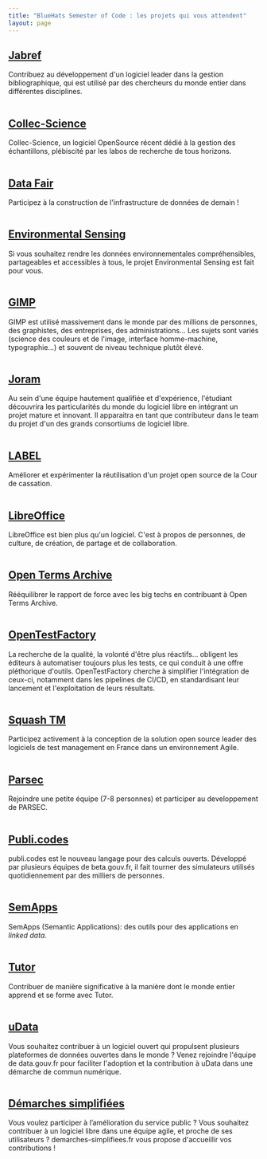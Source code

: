 ```yaml
---
title: "BlueHats Semester of Code : les projets qui vous attendent"
layout: page
---
```


<div class="fr-grid-row fr-grid-row--gutters">

  <div class="fr-col-12 fr-col-md-3">
    <div class="fr-card fr-enlarge-link">
      <div class="fr-card__body">
	<h2 class="fr-card__title">
	  <a target="_new" href="https://man.sr.ht/~etalab/logiciels-libres/bsoc2022/jabref.md" class="fr-card__link">Jabref</a>
	</h2>
	<p class="fr-card__desc">
	  Contribuez au développement d'un logiciel leader dans la gestion bibliographique, qui est utilisé par des chercheurs du monde entier dans différentes disciplines.
	</p>
      </div>
      <div class="fr-card__img">
        <img class="fr-responsive-img" src="/img/bsoc2022/jabref.png" alt="">
      </div>
    </div>
  </div>

  <div class="fr-col-12 fr-col-md-3">
    <div class="fr-card fr-enlarge-link">
      <div class="fr-card__body">
	<h2 class="fr-card__title">
	  <a target="_new" href="https://man.sr.ht/~etalab/logiciels-libres/bsoc2022/collec-science.md" class="fr-card__link">Collec-Science</a>
	</h2>
	<p class="fr-card__desc">
	  Collec-Science, un logiciel OpenSource récent dédié à la gestion des échantillons, plébiscité par les labos de recherche de tous horizons.
	</p>
      </div>
      <div class="fr-card__img">
        <img class="fr-responsive-img" src="/img/bsoc2022/collec-science.png" alt="">
      </div>
    </div>
  </div>

  <div class="fr-col-12 fr-col-md-3">
    <div class="fr-card fr-enlarge-link">
      <div class="fr-card__body">
	<h2 class="fr-card__title">
	  <a target="_new" href="https://man.sr.ht/~etalab/logiciels-libres/bsoc2022/data-fair.md" class="fr-card__link">Data Fair</a>
	</h2>
	<p class="fr-card__desc">
	  Participez à la construction de l'infrastructure de données de demain !
	</p>
      </div>
      <div class="fr-card__img">
        <img class="fr-responsive-img" src="/img/bsoc2022/data-fair.png" alt="">
      </div>
    </div>
  </div>

  <div class="fr-col-12 fr-col-md-3">
    <div class="fr-card fr-enlarge-link">
      <div class="fr-card__body">
	<h2 class="fr-card__title">
	  <a target="_new" href="https://man.sr.ht/~etalab/logiciels-libres/bsoc2022/environmental-sensing.md" class="fr-card__link">Environmental Sensing</a>
	</h2>
	<p class="fr-card__desc">
	  Si vous souhaitez rendre les données environnementales compréhensibles, partageables et accessibles à tous, le projet Environmental Sensing est fait pour vous.
	</p>
      </div>
      <div class="fr-card__img">
        <img class="fr-responsive-img" src="/img/bsoc2022/environmental-sensing.png" alt="">
      </div>
    </div>
  </div>

</div>

<div class="fr-grid-row fr-grid-row--gutters">

  <div class="fr-col-12 fr-col-md-3">
    <div class="fr-card fr-enlarge-link">
      <div class="fr-card__body">
	<h2 class="fr-card__title">
	  <a target="_new" href="https://man.sr.ht/~etalab/logiciels-libres/bsoc2022/gimp.md" class="fr-card__link">GIMP</a>
	</h2>
	<p class="fr-card__desc">
	  GIMP est utilisé massivement dans le monde par des millions de personnes, des graphistes, des entreprises, des administrations… Les sujets sont variés (science des couleurs et de l'image, interface homme-machine, typographie…) et souvent de niveau technique plutôt élevé.
	</p>
      </div>
      <div class="fr-card__img">
        <img class="fr-responsive-img" src="/img/bsoc2022/gimp.png" alt="">
      </div>
    </div>
  </div>

  <div class="fr-col-12 fr-col-md-3">
    <div class="fr-card fr-enlarge-link">
      <div class="fr-card__body">
	<h2 class="fr-card__title">
	  <a target="_new" href="https://man.sr.ht/~etalab/logiciels-libres/bsoc2022/joram.md" class="fr-card__link">Joram</a>
	</h2>
	<p class="fr-card__desc">
	  Au sein d'une équipe hautement qualifiée et d'expérience, l'étudiant découvrira les particularités du monde du logiciel libre en intégrant un projet mature et innovant. Il apparaitra en tant que contributeur dans le team du projet d'un des grands consortiums de logiciel libre.
	</p>
      </div>
      <div class="fr-card__img">
        <img class="fr-responsive-img" src="/img/bsoc2022/joram.png" alt="">
      </div>
    </div>
  </div>

  <div class="fr-col-12 fr-col-md-3">
    <div class="fr-card fr-enlarge-link">
      <div class="fr-card__body">
	<h2 class="fr-card__title">
	  <a target="_new" href="https://man.sr.ht/~etalab/logiciels-libres/bsoc2022/label.md" class="fr-card__link">LABEL</a>
	</h2>
	<p class="fr-card__desc">
	  Améliorer et expérimenter la réutilisation d'un projet open source de la Cour de cassation.
	</p>
      </div>
      <div class="fr-card__img">
        <img class="fr-responsive-img" src="/img/bsoc2022/label.png" alt="">
      </div>
    </div>
  </div>

  <div class="fr-col-12 fr-col-md-3">
    <div class="fr-card fr-enlarge-link">
      <div class="fr-card__body">
	<h2 class="fr-card__title">
	  <a target="_new" href="https://man.sr.ht/~etalab/logiciels-libres/bsoc2022/libreoffice.md" class="fr-card__link">LibreOffice</a>
	</h2>
	<p class="fr-card__desc">
	  LibreOffice est bien plus qu'un logiciel. C'est à propos de personnes, de culture, de création, de partage et de collaboration.
	</p>
      </div>
      <div class="fr-card__img">
        <img class="fr-responsive-img" src="/img/bsoc2022/libreoffice.png" alt="">
      </div>
    </div>
  </div>

</div>

<div class="fr-grid-row fr-grid-row--gutters">

  <div class="fr-col-12 fr-col-md-3">
    <div class="fr-card fr-enlarge-link">
      <div class="fr-card__body">
	<h2 class="fr-card__title">
	  <a target="_new" href="https://man.sr.ht/~etalab/logiciels-libres/bsoc2022/ota.md" class="fr-card__link">Open Terms Archive</a>
	</h2>
	<p class="fr-card__desc">
	  Rééquilibrer le rapport de force avec les big techs en contribuant à Open Terms Archive.
	</p>
      </div>
      <div class="fr-card__img">
        <img class="fr-responsive-img" src="/img/bsoc2022/ota.png" alt="">
      </div>
    </div>
  </div>

  <div class="fr-col-12 fr-col-md-3">
    <div class="fr-card fr-enlarge-link">
      <div class="fr-card__body">
	<h2 class="fr-card__title">
	  <a target="_new" href="https://man.sr.ht/~etalab/logiciels-libres/bsoc2022/opentestfactory.md" class="fr-card__link">OpenTestFactory</a>
	</h2>
	<p class="fr-card__desc">
	  La recherche de la qualité, la volonté d'être plus réactifs… obligent les éditeurs à automatiser toujours plus les tests, ce qui conduit à une offre pléthorique d'outils. OpenTestFactory cherche à simplifier l'intégration de ceux-ci, notamment dans les pipelines de CI/CD, en standardisant leur lancement et l'exploitation de leurs résultats.
	</p>
      </div>
      <div class="fr-card__img">
        <img class="fr-responsive-img" src="/img/bsoc2022/opentestfactory.png" alt="">
      </div>
    </div>
  </div>

  <div class="fr-col-12 fr-col-md-3">
    <div class="fr-card fr-enlarge-link">
      <div class="fr-card__body">
	<h2 class="fr-card__title">
	  <a target="_new" href="https://man.sr.ht/~etalab/logiciels-libres/bsoc2022/squashtm.md" class="fr-card__link">Squash TM</a>
	</h2>
	<p class="fr-card__desc">
	  Participez activement à la conception de la solution open source leader des logiciels de test management en France dans un environnement Agile.
	</p>
      </div>
      <div class="fr-card__img">
        <img class="fr-responsive-img" src="/img/bsoc2022/squashtm.png" alt="">
      </div>
    </div>
  </div>

  <div class="fr-col-12 fr-col-md-3">
    <div class="fr-card fr-enlarge-link">
      <div class="fr-card__body">
	<h2 class="fr-card__title">
	  <a target="_new" href="https://man.sr.ht/~etalab/logiciels-libres/bsoc2022/parsec.md" class="fr-card__link">Parsec</a>
	</h2>
	<p class="fr-card__desc">
	  Rejoindre une petite équipe (7-8 personnes) et participer au developpement de PARSEC.
	</p>
      </div>
      <div class="fr-card__img">
        <img class="fr-responsive-img" src="/img/bsoc2022/parsec.png" alt="">
      </div>
    </div>
  </div>

</div>

<div class="fr-grid-row fr-grid-row--gutters">

  <div class="fr-col-12 fr-col-md-3">
    <div class="fr-card fr-enlarge-link">
      <div class="fr-card__body">
	<h2 class="fr-card__title">
	  <a target="_new" href="https://man.sr.ht/~etalab/logiciels-libres/bsoc2022/publicodes.md" class="fr-card__link">Publi.codes</a>
	</h2>
	<p class="fr-card__desc">
	  publi.codes est le nouveau langage pour des calculs ouverts. Développé par plusieurs équipes de beta.gouv.fr, il fait tourner des simulateurs utilisés quotidiennement par des milliers de personnes.
	</p>
      </div>
      <div class="fr-card__img">
        <img class="fr-responsive-img" src="/img/bsoc2022/publicodes.png" alt="">
      </div>
    </div>
  </div>

  <div class="fr-col-12 fr-col-md-3">
    <div class="fr-card fr-enlarge-link">
      <div class="fr-card__body">
	<h2 class="fr-card__title">
	  <a target="_new" href="https://man.sr.ht/~etalab/logiciels-libres/bsoc2022/semapps.md" class="fr-card__link">SemApps</a>
	</h2>
	<p class="fr-card__desc">
	  SemApps (Semantic Applications): des outils pour des applications en <em>linked data</em>.
	</p>
      </div>
      <div class="fr-card__img">
        <img class="fr-responsive-img" src="/img/bsoc2022/semapps.png" alt="">
      </div>
    </div>
  </div>

  <div class="fr-col-12 fr-col-md-3">
    <div class="fr-card fr-enlarge-link">
      <div class="fr-card__body">
	<h2 class="fr-card__title">
	  <a target="_new" href="https://man.sr.ht/~etalab/logiciels-libres/bsoc2022/tutor.md" class="fr-card__link">Tutor</a>
	</h2>
	<p class="fr-card__desc">
	  Contribuer de manière significative à la manière dont le monde entier apprend et se forme avec Tutor.
	</p>
      </div>
      <div class="fr-card__img">
        <img class="fr-responsive-img" src="/img/bsoc2022/tutor.png" alt="">
      </div>
    </div>
  </div>

  <div class="fr-col-12 fr-col-md-3">
    <div class="fr-card fr-enlarge-link">
      <div class="fr-card__body">
	<h2 class="fr-card__title">
	  <a target="_new" href="https://man.sr.ht/~etalab/logiciels-libres/bsoc2022/udata.md" class="fr-card__link">uData</a>
	</h2>
	<p class="fr-card__desc">
	  Vous souhaitez contribuer à un logiciel ouvert qui propulsent plusieurs plateformes de données ouvertes dans le monde ? Venez rejoindre l'équipe de data.gouv.fr pour faciliter l'adoption et la contribution à uData dans une démarche de commun numérique.
	</p>
      </div>
      <div class="fr-card__img">
        <img class="fr-responsive-img" src="/img/bsoc2022/udata.png" alt="">
      </div>
    </div>
  </div>

</div>

<div class="fr-grid-row fr-grid-row--gutters">

  <div class="fr-col-12 fr-col-md-3">
    <div class="fr-card fr-enlarge-link">
      <div class="fr-card__body">
	<h2 class="fr-card__title">
	  <a target="_new" href="https://man.sr.ht/~etalab/logiciels-libres/bsoc2022/ds.md" class="fr-card__link">Démarches simplifiées</a>
	</h2>
	<p class="fr-card__desc">
	  Vous voulez participer à l’amélioration du service public ? Vous souhaitez contribuer à un logiciel libre dans une équipe agile, et proche de ses utilisateurs ? demarches-simplifiees.fr vous propose d'accueillir vos contributions !
	</p>
      </div>
      <div class="fr-card__img">
        <img class="fr-responsive-img" src="/img/bsoc2022/ds.png" alt="">
      </div>
    </div>
  </div>

</div>
